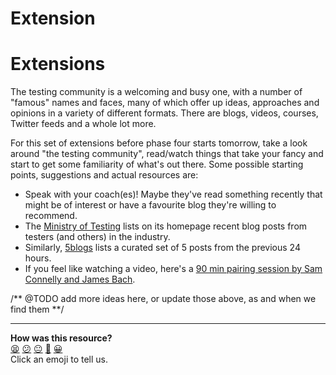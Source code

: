 # Extension

# Extensions

The testing community is a welcoming and busy one, with a number of "famous"
names and faces, many of which offer up ideas, approaches and opinions in a
variety of different formats. There are blogs, videos, courses, Twitter feeds
and a whole lot more.

For this set of extensions before phase four starts tomorrow, take a look around
"the testing community", read/watch things that take your fancy and start to get
some familiarity of what's out there. Some possible starting points, suggestions
and actual resources are:

* Speak with your coach(es)! Maybe they've read something recently that might be
  of interest or have a favourite blog they're willing to recommend.
* The [Ministry of Testing](https://www.ministryoftesting.com) lists on its
  homepage recent blog posts from testers (and others) in the industry.
* Similarly, [5blogs](https://5blogs.wordpress.com) lists a curated set of 5
  posts from the previous 24 hours.
* If you feel like watching a video, here's a [90 min pairing session by Sam
  Connelly and James Bach](https://www.youtube.com/watch?v=87Wle_VLyJ8).

/** @TODO add more ideas here, or update those above, as and when we find them **/

<!-- BEGIN GENERATED SECTION DO NOT EDIT -->

---

**How was this resource?**  
[😫](https://airtable.com/shrUJ3t7KLMqVRFKR?prefill_Repository=makersacademy%2Fintro-to-testing&prefill_File=phase3%2F06_extensions.md&prefill_Sentiment=😫) [😕](https://airtable.com/shrUJ3t7KLMqVRFKR?prefill_Repository=makersacademy%2Fintro-to-testing&prefill_File=phase3%2F06_extensions.md&prefill_Sentiment=😕) [😐](https://airtable.com/shrUJ3t7KLMqVRFKR?prefill_Repository=makersacademy%2Fintro-to-testing&prefill_File=phase3%2F06_extensions.md&prefill_Sentiment=😐) [🙂](https://airtable.com/shrUJ3t7KLMqVRFKR?prefill_Repository=makersacademy%2Fintro-to-testing&prefill_File=phase3%2F06_extensions.md&prefill_Sentiment=🙂) [😀](https://airtable.com/shrUJ3t7KLMqVRFKR?prefill_Repository=makersacademy%2Fintro-to-testing&prefill_File=phase3%2F06_extensions.md&prefill_Sentiment=😀)  
Click an emoji to tell us.

<!-- END GENERATED SECTION DO NOT EDIT -->
